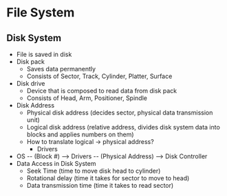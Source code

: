 # File System

## Disk System
- File is saved in disk
- Disk pack
    - Saves data permanently
    - Consists of Sector, Track, Cylinder, Platter, Surface
- Disk drive
    - Device that is composed to read data from disk pack
    - Consists of Head, Arm, Positioner, Spindle
- Disk Address
    - Physical disk address (decides sector, physical data transmission unit)
    - Logical disk address (relative address, divides disk system data into blocks and applies numbers on them)
    - How to translate logical -> physical address? 
        - Drivers
- OS -- (Block #) --> Drivers -- (Physical Address) --> Disk Controller
- Data Access in Disk System
    - Seek Time (time to move disk head to cylinder)
    - Rotational delay (time it takes for sector to move to head)
    - Data transmission time (time it takes to read sector)